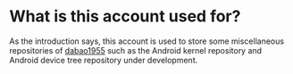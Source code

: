 # What is this account used for?
As the introduction says, this account is used to store some miscellaneous repositories of [dabao1955](https://github.com/dabao1955) such as the Android kernel repository and Android device tree repository under development.

